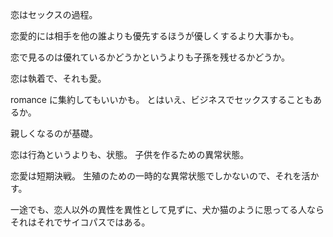 恋はセックスの過程。

恋愛的には相手を他の誰よりも優先するほうが優しくするより大事かも。

恋で見るのは優れているかどうかというよりも子孫を残せるかどうか。

恋は執着で、それも愛。

romance に集約してもいいかも。
とはいえ、ビジネスでセックスすることもあるか。

親しくなるのが基礎。

恋は行為というよりも、状態。
子供を作るための異常状態。

恋愛は短期決戦。
生殖のための一時的な異常状態でしかないので、それを活かす。

一途でも、恋人以外の異性を異性として見ずに、犬か猫のように思ってる人ならそれはそれでサイコパスではある。
